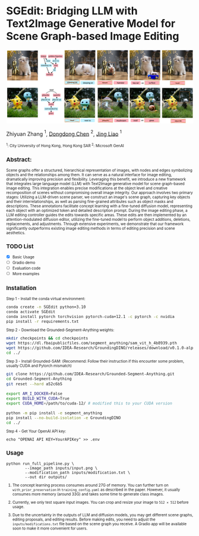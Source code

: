 # SGEdit: Bridging LLM with Text2Image Generative Model for Scene Graph-based Image Editing

![alt text](assets/teaser.jpg)

Zhiyuan Zhang $^{1}$, [Dongdong Chen](https://www.dongdongchen.bid/) $^{2}$, [Jing Liao](https://www.cityu.edu.hk/stfprofile/jingliao.htm) $^{1}$

<font size="1"> $^1$: City University of Hong Kong, Hong Kong SAR
<font size="1"> $^2$: Microsoft GenAI </font>

## Abstract:
Scene graphs offer a structured, hierarchical representation of images, with nodes and edges symbolizing objects and the relationships among them. It can serve as a natural interface for image editing, dramatically improving precision and flexibility. Leveraging this benefit, we introduce a new framework that integrates large language model (LLM) with Text2Image generative model for scene graph-based image editing. This integration enables precise modifications at the object level and creative recomposition of scenes without compromising overall image integrity. Our approach involves two primary stages: Utilizing a LLM-driven scene parser, we construct an image's scene graph, capturing key objects and their interrelationships, as well as parsing fine-grained attributes such as object masks and descriptions. These annotations facilitate concept learning with a fine-tuned diffusion model, representing each object with an optimized token and detailed description prompt. During the image editing phase, a LLM editing controller guides the edits towards specific areas. These edits are then implemented by an attention-modulated diffusion editor, utilizing the fine-tuned model to perform object additions, deletions, replacements, and adjustments. Through extensive experiments, we demonstrate that our framework significantly outperforms existing image editing methods in terms of editing precision and scene aesthetics.

## TODO List
- [x] Basic Usage
- [ ] Gradio demo
- [ ] Evaluation code
- [ ] More examples

## Installation
Step 1 - Install the conda virtual environment:
```bash
conda create -n SGEdit python=3.10
conda activate SGEdit
conda install pytorch torchvision pytorch-cuda=12.1 -c pytorch -c nvidia
pip install -r requirements.txt
```

Step 2 - Download the Grounded-Segment-Anything weights:
```bash
mkdir checkpoints && cd checkpoints
wget https://dl.fbaipublicfiles.com/segment_anything/sam_vit_h_4b8939.pth
wget https://github.com/IDEA-Research/GroundingDINO/releases/download/v0.1.0-alpha/groundingdino_swint_ogc.pth
cd ../
```

Step 3 - Install Grounded-SAM: 
(Recommend: Follow their instruction if this encounter some problem, usually CUDA and Pytorch mismatch)
```bash
git clone https://github.com/IDEA-Research/Grounded-Segment-Anything.git
cd Grounded-Segment-Anything
git reset --hard a52c6b5

export AM_I_DOCKER=False
export BUILD_WITH_CUDA=True
export CUDA_HOME=/path/to/cuda-12/ # modified this to your CUDA version

python -m pip install -e segment_anything
pip install --no-build-isolation -e GroundingDINO
cd ../
```

Step 4 - Get Your OpenAI API key:
```
echo "OPENAI_API_KEY=YourAPIKey" >> .env
```

## Usage
```
python run_full_pipeline.py \
        --image_path inputs/input.png \
        --modification_path inputs/modification.txt \
        --out_dir outputs/
```
1. The concept learning process consumes around 27G of memory. You can further turn on `with_prior_preservation` in `training_config.yaml` as described in the paper. However, it usually consumes more memory (around 33G) and takes some time to generate class images.

2. Currently, we only test square input images. You can crop and resize your image to `512 × 512` before usage.

3. Due to the uncertainty in the outputs of LLM and diffusion models, you may get different scene graphs, editing proposals, and editing results. Before making edits, you need to adjust the `inputs/modifications.txt` file based on the scene graph you receive. A Gradio app will be available soon to make it more convenient for users.